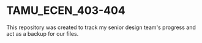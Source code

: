# TAMU_ECEN_403-404
This repository was created to track my senior design team's progress and act as a backup for our files.
